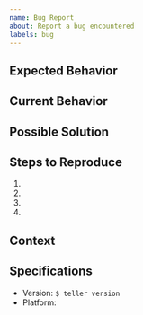 ```yaml
---
name: Bug Report
about: Report a bug encountered 
labels: bug
---
```


## Expected Behavior
<!--- Tell us what should happen -->

## Current Behavior
<!-- Tell us what happens instead of the expected behavior -->

## Possible Solution
<!-- Not obligatory, but suggest a fix/reason for the bug -->

## Steps to Reproduce
<!--- Steps to reproduce this bug. Include the command line with flags-->
1.
2.
3.
4.

## Context
<!-- Providing context helps us come up with a solution that is most useful in the real world -->

## Specifications
  - Version: `$ teller version`
  - Platform:
